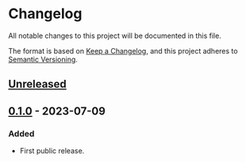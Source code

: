# Changelog

All notable changes to this project will be documented in this file.

The format is based on [Keep a Changelog](https://keepachangelog.com/en/1.0.0/),
and this project adheres to [Semantic Versioning](https://semver.org/spec/v2.0.0.html).

## [Unreleased]

## [0.1.0] - 2023-07-09

### Added

- First public release.

<!-- markdownlint-disable-file MD024 -->

[unreleased]: https://gitlab.com/tozd/dinit/-/compare/v0.1.0...main
[0.1.0]: https://gitlab.com/tozd/dinit/-/tags/v0.1.0
